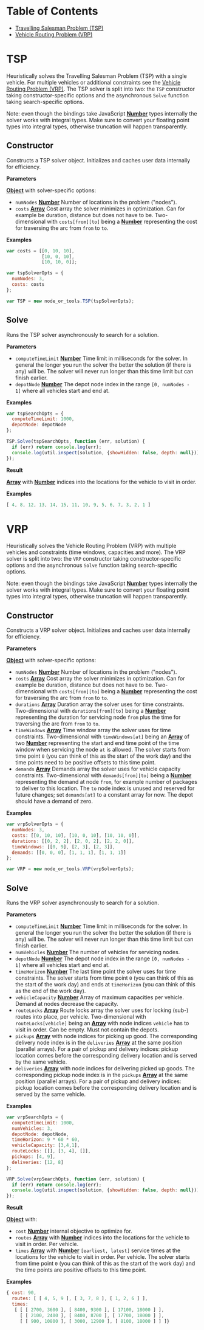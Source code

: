 # Table of Contents
- [Travelling Salesman Problem (TSP)](#tsp)
- [Vehicle Routing Problem (VRP)](#vrp)


# TSP

Heuristically solves the Travelling Salesman Problem (TSP) with a single vehicle.
For multiple vehicles or additional constraints see the [Vehicle Routing Problem (VRP)](#vrp).
The TSP solver is split into two: the `TSP` constructor taking constructor-specific options and the asynchronous `Solve` function taking search-specific options.

Note: even though the bindings take JavaScript **[Number](https://developer.mozilla.org/en-US/docs/Web/JavaScript/Reference/Global_Objects/Number)** types internally the solver works with integral types.
Make sure to convert your floating point types into integral types, otherwise truncation will happen transparently.


## Constructor

Constructs a TSP solver object.
Initializes and caches user data internally for efficiency.


**Parameters**

**[Object](https://developer.mozilla.org/en-US/docs/Web/JavaScript/Reference/Global_Objects/Object)** with solver-specific options:
- `numNodes` **[Number](https://developer.mozilla.org/en-US/docs/Web/JavaScript/Reference/Global_Objects/Number)** Number of locations in the problem ("nodes").
- `costs` **[Array](https://developer.mozilla.org/en-US/docs/Web/JavaScript/Reference/Global_Objects/Array)** Cost array the solver minimizes in optimization. Can for example be duration, distance but does not have to be. Two-dimensional with `costs[from][to]` being a **[Number](https://developer.mozilla.org/en-US/docs/Web/JavaScript/Reference/Global_Objects/Number)** representing the cost for traversing the arc from `from` to `to`.


**Examples**

```javascript
var costs = [[0, 10, 10],
             [10, 0, 10],
             [10, 10, 0]];

var tspSolverOpts = {
  numNodes: 3,
  costs: costs
};

var TSP = new node_or_tools.TSP(tspSolverOpts);
```


## Solve

Runs the TSP solver asynchronously to search for a solution.


**Parameters**

- `computeTimeLimit` **[Number](https://developer.mozilla.org/en-US/docs/Web/JavaScript/Reference/Global_Objects/Number)** Time limit in milliseconds for the solver. In general the longer you run the solver the better the solution (if there is any) will be. The solver will never run longer than this time limit but can finish earlier.
- `depotNode` **[Number](https://developer.mozilla.org/en-US/docs/Web/JavaScript/Reference/Global_Objects/Number)** The depot node index in the range `[0, numNodes - 1]` where all vehicles start and end at.


**Examples**

```javascript
var tspSearchOpts = {
  computeTimeLimit: 1000,
  depotNode: depotNode
};

TSP.Solve(tspSearchOpts, function (err, solution) {
  if (err) return console.log(err);
  console.log(util.inspect(solution, {showHidden: false, depth: null}));
});
```

**Result**

**[Array](https://developer.mozilla.org/en-US/docs/Web/JavaScript/Reference/Global_Objects/Array)** with **[Number](https://developer.mozilla.org/en-US/docs/Web/JavaScript/Reference/Global_Objects/Number)** indices into the locations for the vehicle to visit in order.

**Examples**

```javascript
[ 4, 8, 12, 13, 14, 15, 11, 10, 9, 5, 6, 7, 3, 2, 1 ]
```


# VRP

Heuristically solves the Vehicle Routing Problem (VRP) with multiple vehicles and constraints (time windows, capacities and more).
The VRP solver is split into two: the `VRP` constructor taking constructor-specific options and the asynchronous `Solve` function taking search-specific options.

Note: even though the bindings take JavaScript **[Number](https://developer.mozilla.org/en-US/docs/Web/JavaScript/Reference/Global_Objects/Number)** types internally the solver works with integral types.
Make sure to convert your floating point types into integral types, otherwise truncation will happen transparently.

## Constructor

Constructs a VRP solver object.
Initializes and caches user data internally for efficiency.


**Parameters**

**[Object](https://developer.mozilla.org/en-US/docs/Web/JavaScript/Reference/Global_Objects/Object)** with solver-specific options:
- `numNodes` **[Number](https://developer.mozilla.org/en-US/docs/Web/JavaScript/Reference/Global_Objects/Number)** Number of locations in the problem ("nodes").
- `costs` **[Array](https://developer.mozilla.org/en-US/docs/Web/JavaScript/Reference/Global_Objects/Array)** Cost array the solver minimizes in optimization. Can for example be duration, distance but does not have to be. Two-dimensional with `costs[from][to]` being a **[Number](https://developer.mozilla.org/en-US/docs/Web/JavaScript/Reference/Global_Objects/Number)** representing the cost for traversing the arc from `from` to `to`.
- `durations` **[Array](https://developer.mozilla.org/en-US/docs/Web/JavaScript/Reference/Global_Objects/Array)** Duration array the solver uses for time constraints. Two-dimensional with `durations[from][to]` being a **[Number](https://developer.mozilla.org/en-US/docs/Web/JavaScript/Reference/Global_Objects/Number)** representing the duration for servicing node `from` plus the time for traversing the arc from `from` to `to`.
- `timeWindows` **[Array](https://developer.mozilla.org/en-US/docs/Web/JavaScript/Reference/Global_Objects/Array)** Time window array the solver uses for time constraints. Two-dimensional with `timeWindows[at]` being an **[Array](https://developer.mozilla.org/en-US/docs/Web/JavaScript/Reference/Global_Objects/Array)** of two **[Number](https://developer.mozilla.org/en-US/docs/Web/JavaScript/Reference/Global_Objects/Number)** representing the start and end time point of the time window when servicing the node `at` is allowed. The solver starts from time point `0` (you can think of this as the start of the work day) and the time points need to be positive offsets to this time point.
- `demands` **[Array](https://developer.mozilla.org/en-US/docs/Web/JavaScript/Reference/Global_Objects/Array)** Demands array the solver uses for vehicle capacity constraints. Two-dimensional with `demands[from][to]` being a **[Number](https://developer.mozilla.org/en-US/docs/Web/JavaScript/Reference/Global_Objects/Number)** representing the demand at node `from`, for example number of packages to deliver to this location. The `to` node index is unused and reserved for future changes; set `demands[at]` to a constant array for now. The depot should have a demand of zero.


**Examples**

```javascript
var vrpSolverOpts = {
  numNodes: 3,
  costs: [[0, 10, 10], [10, 0, 10], [10, 10, 0]],
  durations: [[0, 2, 2], [2, 0, 2], [2, 2, 0]],
  timeWindows: [[0, 9], [2, 3], [2, 3]],
  demands: [[0, 0, 0], [1, 1, 1], [1, 1, 1]]
};

var VRP = new node_or_tools.VRP(vrpSolverOpts);
```


## Solve

Runs the VRP solver asynchronously to search for a solution.


**Parameters**

- `computeTimeLimit` **[Number](https://developer.mozilla.org/en-US/docs/Web/JavaScript/Reference/Global_Objects/Number)** Time limit in milliseconds for the solver. In general the longer you run the solver the better the solution (if there is any) will be. The solver will never run longer than this time limit but can finish earlier.
- `numVehicles` **[Number](https://developer.mozilla.org/en-US/docs/Web/JavaScript/Reference/Global_Objects/Number)** The number of vehicles for servicing nodes.
- `depotNode` **[Number](https://developer.mozilla.org/en-US/docs/Web/JavaScript/Reference/Global_Objects/Number)** The depot node index in the range `[0, numNodes - 1]` where all vehicles start and end at.
- `timeHorizon` **[Number](https://developer.mozilla.org/en-US/docs/Web/JavaScript/Reference/Global_Objects/Number)** The last time point the solver uses for time constraints. The solver starts from time point `0` (you can think of this as the start of the work day) and ends at `timeHorizon` (you can think of this as the end of the work day).
- `vehicleCapacity` **[Number](https://developer.mozilla.org/en-US/docs/Web/JavaScript/Reference/Global_Objects/Number)** Array of maximum capacities per vehicle. Demand at nodes decrease the capacity.
- `routeLocks` **[Array](https://developer.mozilla.org/en-US/docs/Web/JavaScript/Reference/Global_Objects/Array)** Route locks array the solver uses for locking (sub-) routes into place, per vehicle. Two-dimensional with `routeLocks[vehicle]` being an **[Array](https://developer.mozilla.org/en-US/docs/Web/JavaScript/Reference/Global_Objects/Array)** with node indices `vehicle` has to visit in order. Can be empty. Must not contain the depots.
- `pickups` **[Array](https://developer.mozilla.org/en-US/docs/Web/JavaScript/Reference/Global_Objects/Array)** with node indices for picking up good. The corresponding delivery node index is in the `deliveries` **[Array](https://developer.mozilla.org/en-US/docs/Web/JavaScript/Reference/Global_Objects/Array)** at the same position (parallel arrays). For a pair of pickup and delivery indices: pickup location comes before the corresponding delivery location and is served by the same vehicle.
- `deliveries` **[Array](https://developer.mozilla.org/en-US/docs/Web/JavaScript/Reference/Global_Objects/Array)** with node indices for delivering picked up goods. The corresponding pickup node index is in the `pickups` **[Array](https://developer.mozilla.org/en-US/docs/Web/JavaScript/Reference/Global_Objects/Array)** at the same position (parallel arrays). For a pair of pickup and delivery indices: pickup location comes before the corresponding delivery location and is served by the same vehicle.

**Examples**

```javascript
var vrpSearchOpts = {
  computeTimeLimit: 1000,
  numVehicles: 3,
  depotNode: depotNode,
  timeHorizon: 9 * 60 * 60,
  vehicleCapacity: [3,4,1],
  routeLocks: [[], [3, 4], []],
  pickups: [4, 9],
  deliveries: [12, 8]
};

VRP.Solve(vrpSearchOpts, function (err, solution) {
  if (err) return console.log(err);
  console.log(util.inspect(solution, {showHidden: false, depth: null}));
});
```

**Result**

**[Object](https://developer.mozilla.org/en-US/docs/Web/JavaScript/Reference/Global_Objects/Object)** with:
- `cost` **[Number](https://developer.mozilla.org/en-US/docs/Web/JavaScript/Reference/Global_Objects/Number)** internal objective to optimize for.
- `routes` **[Array](https://developer.mozilla.org/en-US/docs/Web/JavaScript/Reference/Global_Objects/Array)** with **[Number](https://developer.mozilla.org/en-US/docs/Web/JavaScript/Reference/Global_Objects/Number)** indices into the locations for the vehicle to visit in order. Per vehicle.
- `times` **[Array](https://developer.mozilla.org/en-US/docs/Web/JavaScript/Reference/Global_Objects/Array)** with **[Number](https://developer.mozilla.org/en-US/docs/Web/JavaScript/Reference/Global_Objects/Number)** `[earliest, latest]` service times at the locations for the vehicle to visit in order. Per vehicle. The solver starts from time point `0` (you can think of this as the start of the work day) and the time points are positive offsets to this time point.

**Examples**

```javascript
{ cost: 90,
  routes: [ [ 4, 5, 9 ], [ 3, 7, 8 ], [ 1, 2, 6 ] ],
  times:
   [ [ [ 2700, 3600 ], [ 8400, 9300 ], [ 17100, 18000 ] ],
     [ [ 2100, 2400 ], [ 8400, 8700 ], [ 17700, 18000 ] ],
     [ [ 900, 10800 ], [ 3000, 12900 ], [ 8100, 18000 ] ] ]}
```
